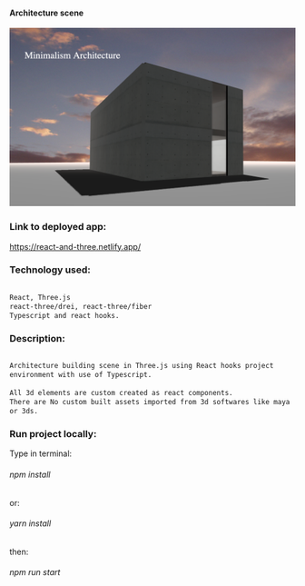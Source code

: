 #### Architecture scene

![Screenshot](screenshot-arch.png)

### Link to deployed app:
https://react-and-three.netlify.app/

### Technology used:
##
    React, Three.js
    react-three/drei, react-three/fiber
    Typescript and react hooks.
    
### Description:
## 
    Architecture building scene in Three.js using React hooks project environment with use of Typescript.  
    
    All 3d elements are custom created as react components.
    There are No custom built assets imported from 3d softwares like maya or 3ds.
    
    

### Run project locally:
Type in terminal:
###### npm install 
or:
###### yarn install
then:
###### npm run start

